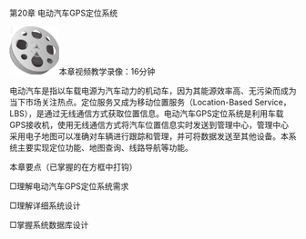### 
  第20章 电动汽车GPS定位系统


<img class="my_markdown" class="h-pic" src="../images/Figure-0434-358.jpg" style="width:87px;  height: 85px; "/>本章视频教学录像：16分钟

电动汽车是指以车载电源为汽车动力的机动车，因为其能源效率高、无污染而成为当下市场关注热点。定位服务又成为移动位置服务（Location-Based Service，LBS），是通过无线通信方式获取位置信息。电动汽车GPS定位系统是利用车载GPS接收机，使用无线通信方式将汽车位置信息实时发送到管理中心，管理中心采用电子地图可以准确对车辆进行跟踪和管理，并可将数据发送至其他设备。本系统主要实现定位功能、地图查询、线路导航等功能。

本章要点（已掌握的在方框中打钩）

□理解电动汽车GPS定位系统需求

□理解详细系统设计

□掌握系统数据库设计

